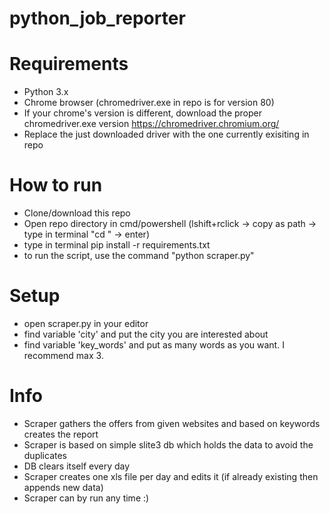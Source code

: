 # python_job_reporter

# Requirements
- Python 3.x
- Chrome browser (chromedriver.exe in repo is for version 80)
- If your chrome's version is different, download the proper chromedriver.exe version https://chromedriver.chromium.org/
- Replace the just downloaded driver with the one currently exisiting in repo

# How to run
- Clone/download this repo
- Open repo directory in cmd/powershell (lshift+rclick -> copy as path -> type in terminal "cd <paste the path here>" -> enter)
- type in terminal pip install -r requirements.txt
- to run the script, use the command "python scraper.py"

# Setup
- open scraper.py in your editor
- find variable 'city' and put the city you are interested about
- find variable 'key_words' and put as many words as you want. I recommend max 3.

# Info
- Scraper gathers the offers from given websites and based on keywords creates the report
- Scraper is based on simple slite3 db which holds the data to avoid the duplicates
- DB clears itself every day
- Scraper creates one xls file per day and edits it (if already existing then appends new data)
- Scraper can by run any time :)




